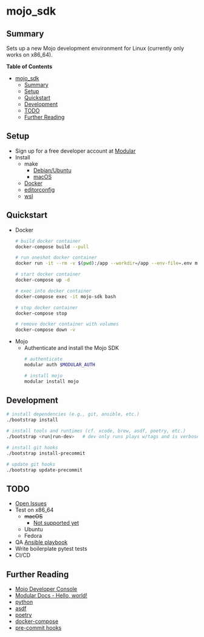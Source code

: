 # mojo_sdk

## Summary
Sets up a new Mojo development environment for Linux (currently only works on x86_64).

**Table of Contents**
* [mojo\_sdk](#mojo_sdk)
  * [Summary](#summary)
  * [Setup](#setup)
  * [Quickstart](#quickstart)
  * [Development](#development)
  * [TODO](#todo)
  * [Further Reading](#further-reading)

## Setup
* Sign up for a free developer account at [Modular](https://developer.modular.com/signup)
* Install
  * make
    * [Debian/Ubuntu](https://www.gnu.org/software/make/)
    * [macOS](https://www.freecodecamp.org/news/install-xcode-command-line-tools/)
  * [Docker](https://docs.docker.com/get-docker/)
  * [editorconfig](https://editorconfig.org/)
  * [wsl](https://docs.microsoft.com/en-us/windows/wsl/setup/environment)

## Quickstart
* Docker
    ```bash
    # build docker container
    docker-compose build --pull

    # run oneshot docker container
    docker run -it --rm -v $(pwd):/app --workdir=/app --env-file=.env mojo_sdk-app bash

    # start docker container
    docker-compose up -d

    # exec into docker container
    docker-compose exec -it mojo-sdk bash

    # stop docker container
    docker-compose stop

    # remove docker container with volumes
    docker-compose down -v
    ```
* Mojo
  * Authenticate and install the Mojo SDK
    ```bash
    # authenticate
    modular auth $MODULAR_AUTH

    # install mojo
    modular install mojo
    ```

## Development
```bash
# install dependencies (e.g., git, ansible, etc.)
./bootstrap install

# install tools and runtimes (cf. xcode, brew, asdf, poetry, etc.)
./bootstrap <run|run-dev>   # dev only runs plays w/tags and is verbose

# install git hooks
./bootstrap install-precommit

# update git hooks
./bootstrap update-precommit
```

## TODO
* [Open Issues](https://github.com/pythoninthegrass/mojo_sdk/issues)
* Test on x86_64
  * ~~macOS~~
    * [Not supported yet](https://github.com/modularml/mojo/issues/510)
  * Ubuntu
  * Fedora
* QA [Ansible playbook](ansible/playbook.yml)
* Write boilerplate pytest tests
* CI/CD

## Further Reading
* [Mojo Developer Console](https://developer.modular.com/download)
* [Modular Docs - Hello, world!](https://docs.modular.com/mojo/manual/get-started/hello-world.html)
* [python](https://www.python.org/)
* [asdf](https://asdf-vm.com/guide/getting-started.html#_2-download-asdf)
* [poetry](https://python-poetry.org/docs/)
* [docker-compose](https://docs.docker.com/compose/install/)
* [pre-commit hooks](https://pre-commit.com/)
